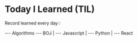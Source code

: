 # Today I Learned (TIL)

Record learned every day💡

--- Algorithms --- BOJ
|
--- Javascript
|
--- Python
|
--- React
